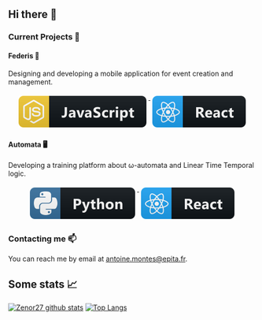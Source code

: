 ## Hi there 👋

### Current Projects 🔭

#### Federis 📱

Designing and developing a mobile application for event creation and management.

<p align="center">
  <a href="#">
    <img src="svg/dev/languages/js.svg" alt="js" style="vertical-align:top; margin:6px 4px">
  </a>
  <a href="#">
      <img src="svg/dev/frameworks/react.svg" alt="react" style="vertical-align:top; margin:6px 4px">
  </a>
</p>


#### Automata 🖥️

Developing a training platform about ω-automata and Linear Time Temporal logic.

<p align="center">
  <a href="#">
    <img src="svg/dev/languages/python.svg" alt="python" style="vertical-align:top; margin:6px 4px">
  </a>  
  <a href="#">
      <img src="svg/dev/frameworks/react.svg" alt="react" style="vertical-align:top; margin:6px 4px">
  </a>
</p>


### Contacting me 📫

You can reach me by email at [antoine.montes@epita.fr](mailto:antoine.montes@epita.fr).

## Some stats 📈

[![Zenor27 github stats](https://github-readme-stats.vercel.app/api?username=Zenor27&show_icons=true&theme=dark)](https://github.com/anuraghazra/github-readme-stats) [![Top Langs](https://github-readme-stats.vercel.app/api/top-langs/?username=quentin-dev&layout=compact&theme=dark)](https://github.com/anuraghazra/github-readme-stats)
